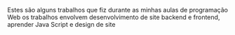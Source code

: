 Estes são alguns trabalhos que fiz durante as minhas aulas de programação Web os trabalhos envolvem desenvolvimento de site backend e frontend, aprender Java Script e design de site
